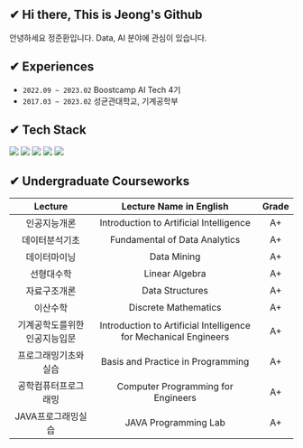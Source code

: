 ## ✔ Hi there, This is Jeong's Github
안녕하세요 정준환입니다. Data, AI 분야에 관심이 있습니다. 

## ✔ Experiences
- `2022.09 ~ 2023.02` Boostcamp AI Tech 4기
- `2017.03 ~ 2023.02` 성균관대학교, 기계공학부

## ✔ Tech Stack
<img src="https://img.shields.io/badge/Python-3776AB?style=flat&logo=Python&logoColor=white"/> <img src="https://img.shields.io/badge/PyTorch-EE4C2C?style=flat&logo=Pytorch&logoColor=white"/> <img src="https://img.shields.io/badge/Java-FF7800?style=flat&logo=Java&logoColor=white"/> <img src="https://img.shields.io/badge/-A8B9CC?style=flat&logo=C&logoColor=white"/> <img src="https://img.shields.io/badge/Google Cloud Platform-4285F4?style=flat&logo=GoogleCloud&logoColor=white"/>

## ✔ Undergraduate Courseworks

|          **Lecture**         |                    **Lecture Name in English**                   | **Grade** |
|:----------------------------:|:----------------------------------------------------------------:|:---------:|
|         인공지능개론         |              Introduction to Artificial Intelligence             |     A+    |
|        데이터분석기초        |                   Fundamental of Data Analytics                  |     A+    |
|         데이터마이닝         |                            Data Mining                           |     A+    |
|          선형대수학          |                          Linear Algebra                          |     A+    |
|         자료구조개론         |                          Data Structures                         |     A+    |
|           이산수학           |                       Discrete Mathematics                       |     A+    |
| 기계공학도를위한인공지능입문 | Introduction to Artificial Intelligence for Mechanical Engineers |     A+    |
|     프로그래밍기초와실습     |                 Basis and Practice in Programming                |     A+    |
|     공학컴퓨터프로그래밍     |                Computer Programming for Engineers                |     A+    |
|      JAVA프로그래밍실습      |                       JAVA Programming Lab                       |     A+    |
